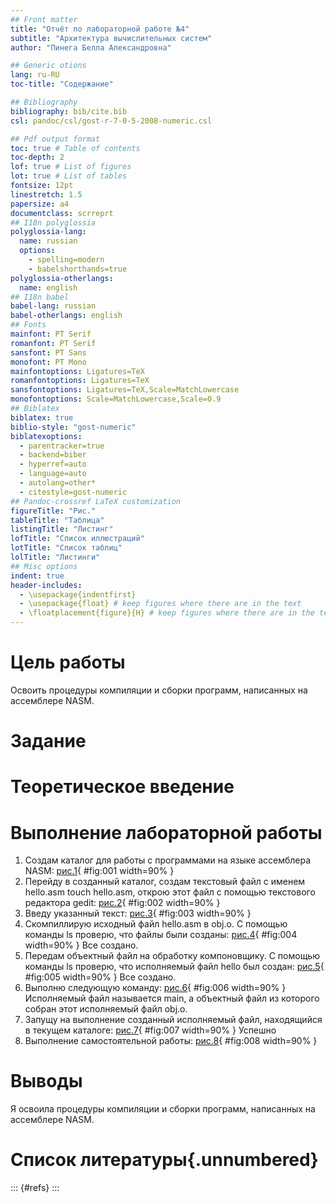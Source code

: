```yaml
---
## Front matter
title: "Отчёт по лабораторной работе №4"
subtitle: "Архитектура вычислительных систем"
author: "Пинега Белла Александровна"

## Generic otions
lang: ru-RU
toc-title: "Содержание"

## Bibliography
bibliography: bib/cite.bib
csl: pandoc/csl/gost-r-7-0-5-2008-numeric.csl

## Pdf output format
toc: true # Table of contents
toc-depth: 2
lof: true # List of figures
lot: true # List of tables
fontsize: 12pt
linestretch: 1.5
papersize: a4
documentclass: scrreprt
## I18n polyglossia
polyglossia-lang:
  name: russian
  options:
	- spelling=modern
	- babelshorthands=true
polyglossia-otherlangs:
  name: english
## I18n babel
babel-lang: russian
babel-otherlangs: english
## Fonts
mainfont: PT Serif
romanfont: PT Serif
sansfont: PT Sans
monofont: PT Mono
mainfontoptions: Ligatures=TeX
romanfontoptions: Ligatures=TeX
sansfontoptions: Ligatures=TeX,Scale=MatchLowercase
monofontoptions: Scale=MatchLowercase,Scale=0.9
## Biblatex
biblatex: true
biblio-style: "gost-numeric"
biblatexoptions:
  - parentracker=true
  - backend=biber
  - hyperref=auto
  - language=auto
  - autolang=other*
  - citestyle=gost-numeric
## Pandoc-crossref LaTeX customization
figureTitle: "Рис."
tableTitle: "Таблица"
listingTitle: "Листинг"
lofTitle: "Список иллюстраций"
lotTitle: "Список таблиц"
lolTitle: "Листинги"
## Misc options
indent: true
header-includes:
  - \usepackage{indentfirst}
  - \usepackage{float} # keep figures where there are in the text
  - \floatplacement{figure}{H} # keep figures where there are in the text
---
```


# Цель работы

Освоить процедуры компиляции и сборки программ,
написанных на ассемблере NASM.

# Задание

# Теоретическое введение

# Выполнение лабораторной работы
1. Создам каталог для работы с программами на языке ассемблера NASM:
[рис.1](image/1.jpg){ #fig:001 width=90% }
2. Перейду в созданный каталог, создам текстовый файл с именем hello.asm
touch hello.asm, открою этот файл с помощью текстового редактора gedit:
[рис.2](image/2.jpg){ #fig:002 width=90% }
3. Введу указанный текст:
[рис.3](image/3.jpg){ #fig:003 width=90% }
4. Скомпиллирую исходный файл hello.asm в obj.o. С помощью команды ls
проверю, что файлы были созданы:
[рис.4](image/4.jpg){ #fig:004 width=90% }
Все создано.
5. Передам объектный файл на обработку компоновщику. С помощью
команды ls проверю, что исполняемый файл hello был создан:
[рис.5](image/5.jpg){ #fig:005 width=90% }
Все создано.
6. Выполню следующую команду:
[рис.6](image/6.jpg){ #fig:006 width=90% }
Исполняемый файл называется main, а объектный файл из которого собран
этот исполняемый файл obj.o.
7. Запущу на выполнение созданный исполняемый файл, находящийся в
текущем каталоге:
[рис.7](image/7.jpg){ #fig:007 width=90% }
Успешно
8. Выполнение самостоятельной работы:
[рис.8](image/8.jpg){ #fig:008 width=90% }

# Выводы

Я освоила процедуры компиляции и сборки программ, написанных на
ассемблере NASM.

# Список литературы{.unnumbered}

::: {#refs}
:::
